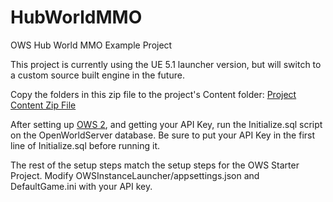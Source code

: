 # HubWorldMMO
OWS Hub World MMO Example Project

This project is currently using the UE 5.1 launcher version, but will switch to a custom source built engine in the future.

Copy the folders in this zip file to the project's Content folder:
[Project Content Zip File](https://drive.google.com/file/d/15MuJgGDHYQRyYy7OSu69b70aIrcXNgWg/view?usp=share_link)

After setting up [OWS 2](https://openworldserver.com/), and getting your API Key, run the Initialize.sql script on the OpenWorldServer database.  Be sure to put your API Key in the first line of Initialize.sql before running it.

The rest of the setup steps match the setup steps for the OWS Starter Project.  Modify OWSInstanceLauncher/appsettings.json and DefaultGame.ini with your API key.
